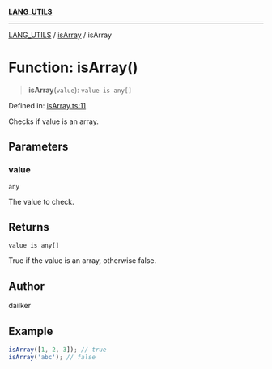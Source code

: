 [**LANG_UTILS**](../../README.md)

***

[LANG_UTILS](../../README.md) / [isArray](../README.md) / isArray

# Function: isArray()

> **isArray**(`value`): `value is any[]`

Defined in: [isArray.ts:11](https://github.com/dailker/everyutil/blob/41b2b91e0d43fdbbea18f7ea0bcf4029dd413f41/src/lang/isArray.ts#L11)

Checks if value is an array.

## Parameters

### value

`any`

The value to check.

## Returns

`value is any[]`

True if the value is an array, otherwise false.

## Author

dailker

## Example

```ts
isArray([1, 2, 3]); // true
isArray('abc'); // false
```

